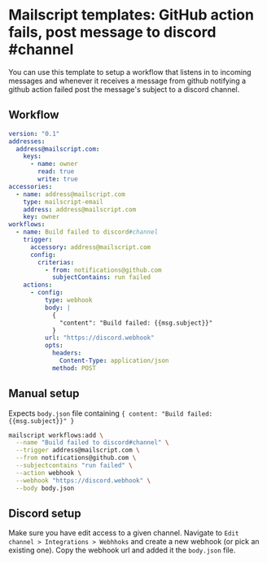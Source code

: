 # Mailscript templates: GitHub action fails, post message to discord #channel

You can use this template to setup a workflow that listens in to incoming messages and whenever it receives a message from github notifying a github action failed post the message's subject to a discord channel.

## Workflow

```yml
version: "0.1"
addresses:
  address@mailscript.com:
    keys:
      - name: owner
        read: true
        write: true
accessories:
  - name: address@mailscript.com
    type: mailscript-email
    address: address@mailscript.com
    key: owner
workflows:
  - name: Build failed to discord#channel
    trigger:
      accessory: address@mailscript.com
      config:
        criterias:
          - from: notifications@github.com
            subjectContains: run failed
    actions:
      - config:
          type: webhook
          body: |
            {
              "content": "Build failed: {{msg.subject}}"
            }
          url: "https://discord.webhook"
          opts:
            headers:
              Content-Type: application/json
            method: POST
```

## Manual setup

Expects `body.json` file containing `{ content: "Build failed: {{msg.subject}}" }`

```sh
mailscript workflows:add \
  --name "Build failed to discord#channel" \
  --trigger address@mailscript.com \
  --from notifications@github.com \
  --subjectcontains "run failed" \
  --action webhook \
  --webhook "https://discord.webhook" \
  --body body.json
```

## Discord setup

Make sure you have edit access to a given channel. Navigate to `Edit channel > Integrations > Webhhoks` and create a new webhook (or pick an existing one). Copy the webhook url and added it the `body.json` file.
